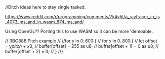 //Ditch ideas here to stay single tasked.

https://www.reddit.com/r/programming/comments/7k4v5t/a_raytracer_in_js_4073_ms_and_in_wasm_874_ms_and/

Using OpenGL??
Porting this to use WASM so it can be more 'demoable.


// RBG888 Pitch example
//
//for y in 0..600 {
//    for x in 0..800 {
//        let offset = y*pitch + x*3;
//        buffer[offset] = 255 as u8;
//        buffer[offset + 1] = 0 as u8;
//        buffer[offset + 2] = 0;
//    }
//}

